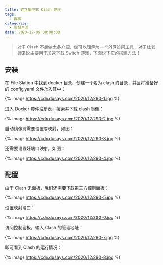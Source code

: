 ```yaml
---
title: 建立集中式 Clash 网关
tags:
  - 群晖
categories:
  - 智慧生活
date: 2020-12-09 00:00:00
---
```


> 对于 Clash 不想做太多介绍，您可以理解为一个外网访问工具，对于杜老师来说主要用于加速下载 Switch 游戏，下面说下它的搭建方法！

<!-- more -->

## 安装

在 File Station 中找到 docker 目录，创建一个名为 clash 的目录，并且将准备好的 config.yaml 文件放入其中：

{% image https://cdn.dusays.com/2020/12/290-1.jpg %}

进入 Docker 套件注册表，搜索并下载 clash 镜像：

{% image https://cdn.dusays.com/2020/12/290-2.jpg %}

启动镜像前需要设置卷映射，如图：

{% image https://cdn.dusays.com/2020/12/290-3.jpg %}

还需要设置好端口映射，如图：

{% image https://cdn.dusays.com/2020/12/290-4.jpg %}

## 配置

由于 Clash 无面板，我们还需要下载第三方控制面板：

{% image https://cdn.dusays.com/2020/12/290-5.jpg %}

设置映射端口：

{% image https://cdn.dusays.com/2020/12/290-6.jpg %}

访问控制面板，输入 Clash 的管理地址：

{% image https://cdn.dusays.com/2020/12/290-7.jpg %}

即可看到 Clash 的运行情况：

{% image https://cdn.dusays.com/2020/12/290-8.jpg %}